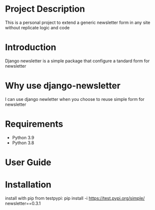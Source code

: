 # Project Description

 This is a personal project to extend a generic newsletter form in any site without replicate
logic and code

# Introduction
Django newsletter is a simple package that configure a tandard form for newsletter

# Why use django-newsletter
I can use django newletter when you choose to reuse simple form for newsletter 

# Requirements
* Python 3.9
* Python 3.8



# User Guide

# Installation

install with pip from testpypi:
pip install -i https://test.pypi.org/simple/ newsletter==0.3.1

